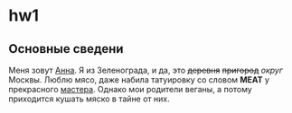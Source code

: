 # hw1

## Основные сведени

Меня зовут [Анна](/https://vk.com/wfl_annushka "приятно познакомиться"). Я из Зеленограда, и да, это ~~деревня~~ ~~пригород~~ *округ* Москвы. Люблю мясо, даже набила татуировку со словом **MEAT** у прекрасного [мастера](/https://vk.com/hainttoo "веган и феминистка"). Однако мои родители веганы, а потому приходится кушать мяско в тайне от них. 
